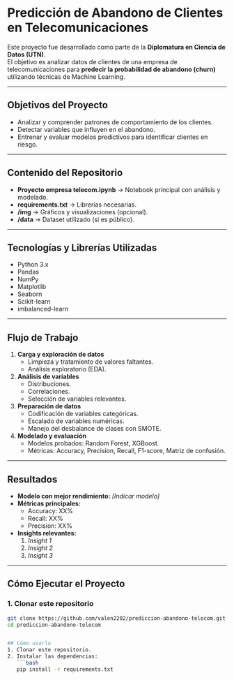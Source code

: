 # Predicción de Abandono de Clientes en Telecomunicaciones

Este proyecto fue desarrollado como parte de la **Diplomatura en Ciencia de Datos (UTN)**.  
El objetivo es analizar datos de clientes de una empresa de telecomunicaciones para **predecir la probabilidad de abandono (churn)** utilizando técnicas de Machine Learning.

---

## Objetivos del Proyecto
- Analizar y comprender patrones de comportamiento de los clientes.
- Detectar variables que influyen en el abandono.
- Entrenar y evaluar modelos predictivos para identificar clientes en riesgo.

---

## Contenido del Repositorio
- **Proyecto empresa telecom.ipynb** → Notebook principal con análisis y modelado.
- **requirements.txt** → Librerías necesarias.
- **/img** → Gráficos y visualizaciones (opcional).
- **/data** → Dataset utilizado (si es público).

---

##  Tecnologías y Librerías Utilizadas
- Python 3.x
- Pandas
- NumPy
- Matplotlib
- Seaborn
- Scikit-learn
- imbalanced-learn

---

## Flujo de Trabajo
1. **Carga y exploración de datos**
   - Limpieza y tratamiento de valores faltantes.
   - Análisis exploratorio (EDA).
2. **Análisis de variables**
   - Distribuciones.
   - Correlaciones.
   - Selección de variables relevantes.
3. **Preparación de datos**
   - Codificación de variables categóricas.
   - Escalado de variables numéricas.
   - Manejo del desbalance de clases con SMOTE.
4. **Modelado y evaluación**
   - Modelos probados: Random Forest, XGBoost.
   - Métricas: Accuracy, Precision, Recall, F1-score, Matriz de confusión.

---

## Resultados
- **Modelo con mejor rendimiento:** _[Indicar modelo]_  
- **Métricas principales:**  
  - Accuracy: XX%  
  - Recall: XX%  
  - Precision: XX%  
- **Insights relevantes:**  
  1. _Insight 1_  
  2. _Insight 2_  
  3. _Insight 3_

---

## Cómo Ejecutar el Proyecto

### 1. Clonar este repositorio
```bash
git clone https://github.com/valen2202/prediccion-abandono-telecom.git
cd prediccion-abandono-telecom


## Cómo usarlo
1. Clonar este repositorio.
2. Instalar las dependencias:
   ```bash
   pip install -r requirements.txt
